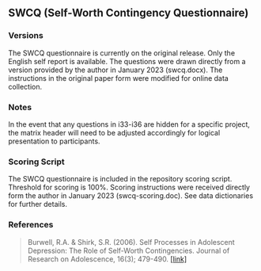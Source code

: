 ## SWCQ (Self-Worth Contingency Questionnaire)

### Versions
The SWCQ questionnaire is currently on the original release. Only the English self report is available.  The questions were drawn directly from a version provided by the author in January 2023 (swcq.docx).  The instructions in the original paper form were modified for online data collection.

### Notes
In the event that any questions in i33-i36 are hidden for a specific project, the matrix header will need to be adjusted accordingly for logical presentation to participants.


### Scoring Script
The SWCQ questionnaire is included in the repository scoring script. Threshold for scoring is 100%. Scoring instructions were received directly form the author in January 2023 (swcq-scoring.doc). See data dictionaries for further details.


### References
> Burwell, R.A. & Shirk, S.R. (2006). Self Processes in Adolescent Depression: The Role of Self-Worth Contingencies. Journal of Research on Adolescence, 16(3); 479-490. [[link]](https://onlinelibrary.wiley.com/doi/pdf/10.1111/j.1532-7795.2006.00503.x)